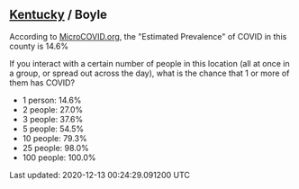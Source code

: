 
## [Kentucky](/united-states/kentucky) / Boyle

According to [MicroCOVID.org](http://microcovid.org),
the "Estimated Prevalence" of COVID in this county is 14.6%

If you interact with a certain number of people in this location
(all at once in a group, or spread out across the day), what is the chance that
1 or more of them has COVID?

- 1 person: 14.6%
- 2 people: 27.0%
- 3 people: 37.6%
- 5 people: 54.5%
- 10 people: 79.3%
- 25 people: 98.0%
- 100 people: 100.0%

Last updated: 2020-12-13 00:24:29.091200 UTC
